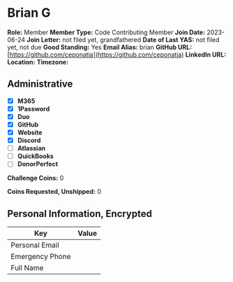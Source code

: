 # Brian G

**Role:** Member
**Member Type:** Code Contributing Member
**Join Date:** 2023-06-24
**Join Letter:** not filed yet, grandfathered
**Date of Last YAS:** not filed yet, not due
**Good Standing:** Yes
**Email Alias:** brian
**GitHub URL:** [https://github.com/ceponatia](https://github.com/ceponatia)
**LinkedIn URL:**
**Location:**
**Timezone:**

## Administrative

- [x] **M365**
- [x] **1Password**
- [x] **Duo**
- [x] **GitHub**
- [x] **Website**
- [x] **Discord**
- [ ] **Atlassian**
- [ ] **QuickBooks**
- [ ] **DonorPerfect**

**Challenge Coins:** 0

**Coins Requested, Unshipped:** 0

## Personal Information, Encrypted

| Key             | Value |
| --------------- | ----- |
| Personal Email  |       |
| Emergency Phone |       |
| Full Name       |       |
